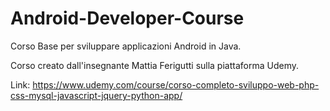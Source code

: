 # Android-Developer-Course

Corso Base per sviluppare applicazioni Android in Java.

Corso creato dall'insegnante Mattia Ferigutti sulla piattaforma Udemy.

Link: https://www.udemy.com/course/corso-completo-sviluppo-web-php-css-mysql-javascript-jquery-python-app/
